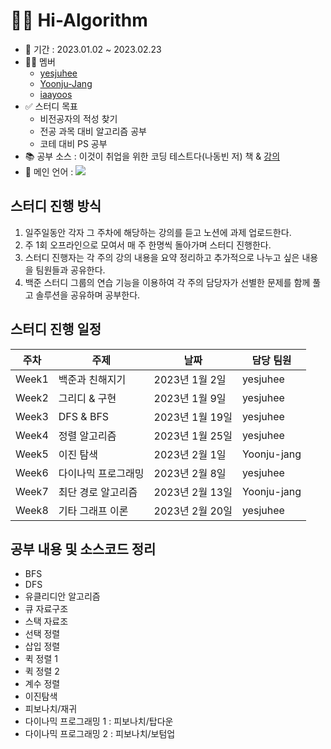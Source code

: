 # 🙋‍♀️ Hi-Algorithm

- 📅 기간 : 2023.01.02 ~ 2023.02.23
- 🙋‍♀️ 멤버
    - <a href="https://github.com/yesjuhee">yesjuhee</a>
    - <a href="https://github.com/Yoonju-Jang">Yoonju-Jang</a>
    - <a href="https://github.com/iaayoos">iaayoos</a>
- ✅ 스터디 목표
    - 비전공자의 적성 찾기
    - 전공 과목 대비 알고리즘 공부
    - 코테 대비 PS 공부
- 📚 공부 소스 : 이것이 취업을 위한 코딩 테스트다(나동빈 저) 책 & [강의](https://www.youtube.com/playlist?list=PLRx0vPvlEmdAghTr5mXQxGpHjWqSz0dgC)
- 🐍 메인 언어 : <img src="https://img.shields.io/badge/Python-3776AB?style=for-the-badge&logo=Python&logoColor=white">

## 스터디 진행 방식
<ol>
    <li>일주일동안 각자 그 주차에 해당하는 강의를 듣고 노션에 과제 업로드한다.</li>
    <li>주 1회 오프라인으로 모여서 매 주 한명씩 돌아가며 스터디 진행한다.</li>
    <li>스터디 진행자는 각 주의 강의 내용을 요약 정리하고 추가적으로 나누고 싶은 내용을 팀원들과 공유한다.</li>
    <li>백준 스터디 그룹의 연습 기능을 이용하여 각 주의 담당자가 선별한 문제를 함께 풀고 솔루션을 공유하며 공부한다.</li>
</ol>

## 스터디 진행 일정
| 주차 | 주제 | 날짜 | 담당 팀원 |
| --- | --- | --- | --- |
| Week1 | 백준과 친해지기 | 2023년 1월 2일 | yesjuhee |
| Week2 | 그리디 & 구현 | 2023년 1월 9일 | yesjuhee |
| Week3 | DFS & BFS | 2023년 1월 19일 | yesjuhee |
| Week4 | 정렬 알고리즘 | 2023년 1월 25일 | yesjuhee |
| Week5 | 이진 탐색 | 2023년 2월 1일 | Yoonju-jang |
| Week6 | 다이나믹 프로그래밍 | 2023년 2월 8일 | yesjuhee |
| Week7 | 최단 경로 알고리즘 | 2023년 2월 13일 | Yoonju-jang |
| Week8 | 기타 그래프 이론 | 2023년 2월 20일 | yesjuhee |

## 공부 내용 및 소스코드 정리
- BFS
- DFS
- 유클리디안 알고리즘
- 큐 자료구조
- 스택 자료조
- 선택 정렬
- 삽입 정렬
- 퀵 정렬 1
- 퀵 정렬 2
- 계수 정렬
- 이진탐색
- 피보나치/재귀
- 다이나믹 프로그래밍 1 : 피보나치/탑다운
- 다이나믹 프로그래밍 2 : 피보나치/보텀업


